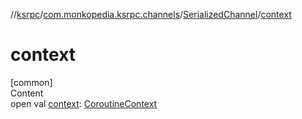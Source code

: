 //[ksrpc](../../index.md)/[com.monkopedia.ksrpc.channels](../index.md)/[SerializedChannel](index.md)/[context](context.md)



# context  
[common]  
Content  
open val [context](context.md): [CoroutineContext](https://kotlinlang.org/api/latest/jvm/stdlib/kotlin.coroutines/-coroutine-context/index.html)  



